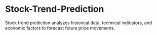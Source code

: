 # Stock-Trend-Prediction
Stock trend prediction analyzes historical data, technical indicators, and economic factors to forecast future price movements.
